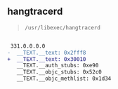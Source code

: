 ## hangtracerd

> `/usr/libexec/hangtracerd`

```diff

 331.0.0.0.0
-  __TEXT.__text: 0x2fff8
+  __TEXT.__text: 0x30010
   __TEXT.__auth_stubs: 0xe90
   __TEXT.__objc_stubs: 0x52c0
   __TEXT.__objc_methlist: 0x1d34

```
